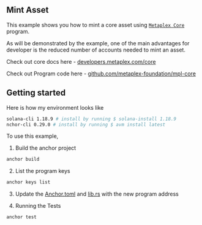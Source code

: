 ## Mint Asset

This example shows you how to mint a core asset using [`Metaplex Core`](https://developers.metaplex.com/core) program.

As will be demonstrated by the example, one of the main advantages for developer is the reduced number of accounts needed to mint an asset.

Check out core docs here - [developers.metaplex.com/core](https://developers.metaplex.com/core)

Check out Program code here - [github.com/metaplex-foundation/mpl-core](https://github.com/metaplex-foundation/mpl-core)

## Getting started

Here is how my environment looks like

```bash
solana-cli 1.18.9 # install by running $ solana-install 1.18.9
nchor-cli 0.29.0 # install by running $ avm install latest
```

To use this example,

1. Build the anchor project

```bash
anchor build
```

2. List the program keys

```bash
anchor keys list
```

3. Update the [Anchor.toml](./Anchor.toml) and [lib.rs](./programs/mint-asset/src/lib.rs) with the new program address

4. Running the Tests

```bash
anchor test
```
